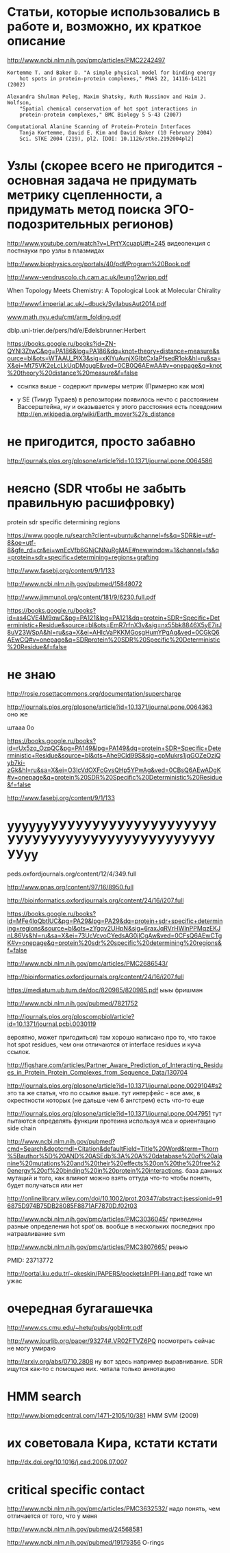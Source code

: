 # Статьи, которые использовались в работе и, возможно, их краткое описание

http://www.ncbi.nlm.nih.gov/pmc/articles/PMC2242497



    Kortemme T. and Baker D. "A simple physical model for binding energy
        hot spots in protein-protein complexes," PNAS 22, 14116-14121 (2002)

    Alexandra Shulman Peleg, Maxim Shatsky, Ruth Nussinov and Haim J. Wolfson,
        "Spatial chemical conservation of hot spot interactions in
        protein-protein complexes," BMC Biology 5 5-43 (2007)

    Computational Alanine Scanning of Protein-Protein Interfaces
        Tanja Kortemme, David E. Kim and David Baker (10 February 2004)
        Sci. STKE 2004 (219), pl2. [DOI: 10.1126/stke.2192004pl2]

# Узлы (скорее всего не пригодится - основная задача не придумать метрику сцепленности, а придумать метод поиска ЭГО-подозрительных регионов)

http://www.youtube.com/watch?v=LPrtYXcuapU#t=245 видеолекция с постнауки про узлы в плазмидах

http://www.biophysics.org/portals/40/pdf/Program%20Book.pdf

http://www-vendruscolo.ch.cam.ac.uk/leung12wrjpp.pdf

When Topology Meets Chemistry: A Topological Look at Molecular Chirality

http://wwwf.imperial.ac.uk/~dbuck/SyllabusAut2014.pdf

www.math.nyu.edu/cmt/arm_folding.pdf

dblp.uni-trier.de/pers/hd/e/Edelsbrunner:Herbert

https://books.google.ru/books?id=ZN-QYNl3ZtwC&pg=PA186&lpg=PA186&dq=knot+theory+distance+measure&source=bl&ots=WTAAU_PIX3&sig=xKIYuAvnjXGIbtCxIaPfsedR1ok&hl=ru&sa=X&ei=Mt75VK2eLcLkUqDMgugE&ved=0CB0Q6AEwAA#v=onepage&q=knot%20theory%20distance%20measure&f=false

- ссылка выше - содержит примеры метрик (Примерно как моя)

- у SE (Тимур Тураев) в репозитории появилось нечто с расстоянием Вассерштейна, ну и оказывается у этого расстояния есть псевдоним http://en.wikipedia.org/wiki/Earth_mover%27s_distance

# не пригодится, просто забавно

http://journals.plos.org/plosone/article?id=10.1371/journal.pone.0064586

# неясно (SDR чтобы не забыть правильную расшифровку)

protein sdr specific determining regions

https://www.google.ru/search?client=ubuntu&channel=fs&q=SDR&ie=utf-8&oe=utf-8&gfe_rd=cr&ei=wnEcVfb6GNjCNNuRgMAE#newwindow=1&channel=fs&q=protein+sdr+specific+determining+regions+grafting


http://www.fasebj.org/content/9/1/133


http://www.ncbi.nlm.nih.gov/pubmed/15848072

http://www.jimmunol.org/content/181/9/6230.full.pdf


https://books.google.ru/books?id=as4CVE4M9qwC&pg=PA121&lpg=PA121&dq=protein+SDR+Specific+Deterministic+Residue&source=bl&ots=EmR7rfnX3v&sig=nx55bk8846X5yE7irJ8uV23WSpA&hl=ru&sa=X&ei=AHIcVaPKKMGosgHumYPgAg&ved=0CGkQ6AEwCQ#v=onepage&q=SDRprotein%20SDR%20Specific%20Deterministic%20Residue&f=false


#  не знаю

http://rosie.rosettacommons.org/documentation/supercharge

http://journals.plos.org/plosone/article?id=10.1371/journal.pone.0064363 оно же

штааа 0о

https://books.google.ru/books?id=rUx5zq_OzpQC&pg=PA149&lpg=PA149&dq=protein+SDR+Specific+Deterministic+Residue&source=bl&ots=Ahe9Cld99S&sig=cpMukrs1jqGOZeOziQyb7ki-zGk&hl=ru&sa=X&ei=O3IcVdOXFcGvsQHp5YPwAg&ved=0CBsQ6AEwADgK#v=onepage&q=protein%20SDR%20Specific%20Deterministic%20Residue&f=false

http://www.fasebj.org/content/9/1/133

# ууууууУУУУУУУУУУУУУУУУУУУУУУУУУУУУУУУУУУУУУУУУУУУУУУУуу

peds.oxfordjournals.org/content/12/4/349.full

http://www.pnas.org/content/97/16/8950.full

http://bioinformatics.oxfordjournals.org/content/24/16/i207.full


https://books.google.ru/books?id=MFe4IoQbtlUC&pg=PA29&lpg=PA29&dq=protein+sdr+specific+determining+regions&source=bl&ots=zYgqv2UHpN&sig=6raxJqRVrHWlnPPMqzEKJnL86Vs&hl=ru&sa=X&ei=73UcVcvoCYedsAG0jICgAw&ved=0CFsQ6AEwCTgK#v=onepage&q=protein%20sdr%20specific%20determining%20regions&f=false

http://www.ncbi.nlm.nih.gov/pmc/articles/PMC2686543/

http://bioinformatics.oxfordjournals.org/content/24/16/i207.full

https://mediatum.ub.tum.de/doc/820985/820985.pdf  ыыы фришман

http://www.ncbi.nlm.nih.gov/pubmed/7821752


http://journals.plos.org/ploscompbiol/article?id=10.1371/journal.pcbi.0030119

вероятно, может пригодиться) там хорошо написано про то, что такое hot spot residues, чем они отличаются от interface residues и куча ссылок.

http://figshare.com/articles/Partner_Aware_Prediction_of_Interacting_Residues_in_Protein_Protein_Complexes_from_Sequence_Data/130704


http://journals.plos.org/plosone/article?id=10.1371/journal.pone.0029104#s2 это та же статья, что по ссылке выше.
тут интерфейс - все амк, в окрестности которых (не дальше чем 6 ангстрем) есть что-то еще

http://journals.plos.org/plosone/article?id=10.1371/journal.pone.0047951 тут пытаются определять функции протеина используя мса и ориентацию side chain


http://www.ncbi.nlm.nih.gov/pubmed?cmd=Search&doptcmdl=Citation&defaultField=Title%20Word&term=Thorn%5Bauthor%5D%20AND%20ASEdb%3A%20A%20database%20of%20alanine%20mutations%20and%20their%20effects%20on%20the%20free%20energy%20of%20binding%20in%20protein%20interactions. база данных мутаций и того, как влияют
можно взять оттуда что-то чтобы понять, будет получаться или нет


http://onlinelibrary.wiley.com/doi/10.1002/prot.20347/abstract;jsessionid=916875D974B75DB28085F8871AF7870D.f02t03

http://www.ncbi.nlm.nih.gov/pmc/articles/PMC3036045/ приведены разные определения hot spot'ов. вообще в нескольких последних про натравливание svm

http://www.ncbi.nlm.nih.gov/pmc/articles/PMC3807665/ ревью

PMID: 23713772

http://portal.ku.edu.tr/~okeskin/PAPERS/pocketsInPPI-liang.pdf тоже мл ужас


# очередная бугагашечка

http://www.cs.cmu.edu/~hetu/pubs/goblintr.pdf

http://www.jourlib.org/paper/93274#.VR02FTVZ6PQ посмотреть сейчас не могу умираю

http://arxiv.org/abs/0710.2808 ну вот здесь например выравнивание. SDR ищутся как-то с помощью них. читала только аннотацию

# HMM search

http://www.biomedcentral.com/1471-2105/10/381 HMM SVM (2009)

# их советовала Кира, кстати кстати
http://dx.doi.org/10.1016/j.cad.2006.07.007

# critical specific contact
http://www.ncbi.nlm.nih.gov/pmc/articles/PMC3632532/ надо понять, чем отличается от того, что у меня

http://www.ncbi.nlm.nih.gov/pubmed/24568581

http://www.ncbi.nlm.nih.gov/pubmed/19179356 O-rings

